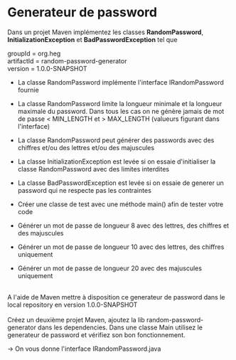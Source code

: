 # Generateur de password

Dans un projet Maven implémentez les classes **RandomPassword**, **InitializationException** et **BadPasswordException** tel que

groupId = org.heg<br>
artifactId = random-password-generator<br>
version = 1.0.0-SNAPSHOT<br>

- La classe RandomPassword implémente l'interface IRandomPassword fournie
- La classe RandomPassword limite la longueur minimale et la longueur maximale du password. Dans tous les cas on ne génère jamais de mot de passe < MIN_LENGTH et > MAX_LENGTH (valueurs figurant dans l'interface)
- La classe RandomPassword peut générer des passwords avec des chiffres et/ou des lettres et/ou des majuscules
- La classe InitializationException est levée si on essaie d'initialiser la classe RandomPassword avec des limites interdites
- La classe BadPasswordException est levée si on essaie de generer un password qui ne respecte pas les contraintes

- Créer une classe de test avec une méthode main() afin de tester votre code
- Générer un mot de passe de longueur 8 avec des lettres, des chiffres et des majuscules
- Générer un mot de passe de longueur 10 avec des lettres, des chiffres uniquement
- Générer un mot de passe de longueur 20 avec des majuscules uniquement
<br>
A l'aide de Maven mettre à disposition ce generateur de password dans le local repository en version 1.0.0-SNAPSHOT
<br>
<br>
Créez un deuxième projet Maven, ajoutez la lib random-password-generator dans les dependencies. Dans une classe Main utilisez le generateur de password et vérifiez son bon fonctionnement.

-> On vous donne l'interface IRandomPassword.java
